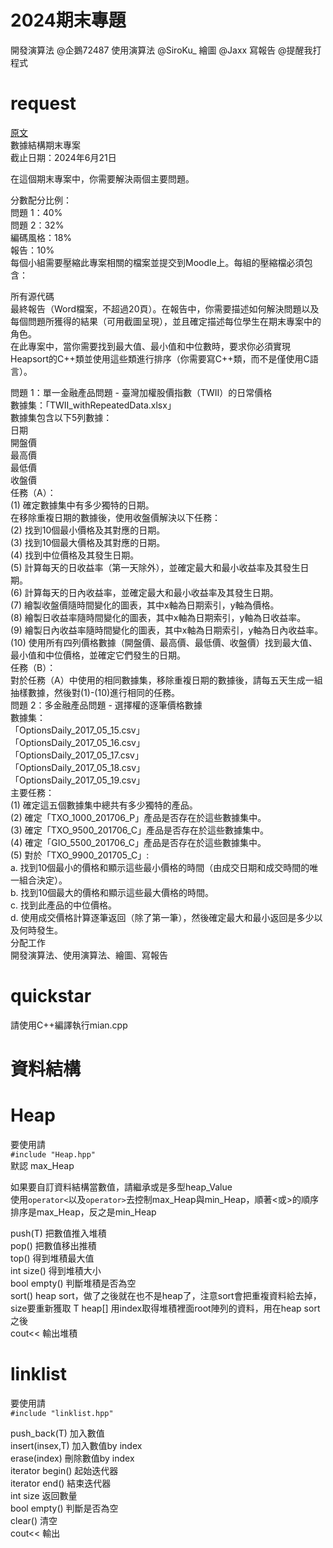 # 2024期末專題
開發演算法 @企鵝72487 
使用演算法 @SiroKu_ 
繪圖 @Jaxx 
寫報告 @提醒我打程式
# request

[原文](NUK\Final\finalProject.pdf)  
數據結構期末專案  
截止日期：2024年6月21日  

在這個期末專案中，你需要解決兩個主要問題。  

分數配分比例：  
問題 1：40%  
問題 2：32%  
編碼風格：18%  
報告：10%  
每個小組需要壓縮此專案相關的檔案並提交到Moodle上。每組的壓縮檔必須包含：  

所有源代碼  
最終報告（Word檔案，不超過20頁）。在報告中，你需要描述如何解決問題以及每個問題所獲得的結果（可用截圖呈現），並且確定描述每位學生在期末專案中的角色。  
在此專案中，當你需要找到最大值、最小值和中位數時，要求你必須實現Heapsort的C++類並使用這些類進行排序（你需要寫C++類，而不是僅使用C語言）。  
  
問題 1：單一金融產品問題 - 臺灣加權股價指數（TWII）的日常價格  
數據集：「TWII_withRepeatedData.xlsx」  
數據集包含以下5列數據：  
日期  
開盤價  
最高價  
最低價  
收盤價  
任務（A）：  
(1) 確定數據集中有多少獨特的日期。  
在移除重複日期的數據後，使用收盤價解決以下任務：  
(2) 找到10個最小價格及其對應的日期。  
(3) 找到10個最大價格及其對應的日期。  
(4) 找到中位價格及其發生日期。  
(5) 計算每天的日收益率（第一天除外），並確定最大和最小收益率及其發生日期。  
(6) 計算每天的日內收益率，並確定最大和最小收益率及其發生日期。  
(7) 繪製收盤價隨時間變化的圖表，其中x軸為日期索引，y軸為價格。  
(8) 繪製日收益率隨時間變化的圖表，其中x軸為日期索引，y軸為日收益率。  
(9) 繪製日內收益率隨時間變化的圖表，其中x軸為日期索引，y軸為日內收益率。  
(10) 使用所有四列價格數據（開盤價、最高價、最低價、收盤價）找到最大值、最小值和中位價格，並確定它們發生的日期。  
任務（B）：  
對於任務（A）中使用的相同數據集，移除重複日期的數據後，請每五天生成一組抽樣數據，然後對(1)-(10)進行相同的任務。  
問題 2：多金融產品問題 - 選擇權的逐筆價格數據  
數據集：  
「OptionsDaily_2017_05_15.csv」  
「OptionsDaily_2017_05_16.csv」  
「OptionsDaily_2017_05_17.csv」  
「OptionsDaily_2017_05_18.csv」  
「OptionsDaily_2017_05_19.csv」  
主要任務：  
(1) 確定這五個數據集中總共有多少獨特的產品。  
(2) 確定「TXO_1000_201706_P」產品是否存在於這些數據集中。  
(3) 確定「TXO_9500_201706_C」產品是否存在於這些數據集中。  
(4) 確定「GIO_5500_201706_C」產品是否存在於這些數據集中。  
(5) 對於「TXO_9900_201705_C」:  
a. 找到10個最小的價格和顯示這些最小價格的時間（由成交日期和成交時間的唯一組合決定）。  
b. 找到10個最大的價格和顯示這些最大價格的時間。  
c. 找到此產品的中位價格。  
d. 使用成交價格計算逐筆返回（除了第一筆），然後確定最大和最小返回是多少以及何時發生。  
分配工作  
開發演算法、使用演算法、繪圖、寫報告  

# quickstar
  
請使用C++編譯執行mian.cpp  
  
# 資料結構
  
# Heap
  
要使用請  
`#include "Heap.hpp"`  
默認 max_Heap  
  
如果要自訂資料結構當數值，請繼承或是多型heap_Value   
使用`operator<`以及`operator>`去控制max_Heap與min_Heap，順著<或>的順序排序是max_Heap，反之是min_Heap    
    
push(T) 把數值推入堆積    
pop() 把數值移出推積  
top() 得到堆積最大值  
int size() 得到堆積大小  
bool empty() 判斷堆積是否為空  
sort() heap sort，做了之後就在也不是heap了，注意sort會把重複資料給去掉，size要重新獲取
T heap[] 用index取得堆積裡面root陣列的資料，用在heap sort之後  
cout<< 輸出堆積  


# linklist

要使用請  
`#include "linklist.hpp"`  
  

push_back(T) 加入數值  
insert(insex,T) 加入數值by index  
erase(index) 刪除數值by index  
iterator begin() 起始迭代器  
iterator end() 結束迭代器  
int size 返回數量  
bool empty() 判斷是否為空  
clear() 清空  
cout<< 輸出  



